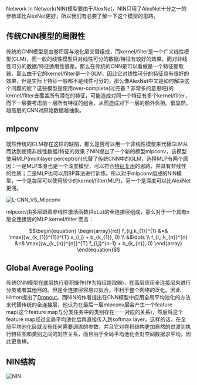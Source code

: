 Network In Network(NIN)模型要由于AlexNet，NIN只用了AlexNet十分之一的参数却比AlexNet更好，所以我们有必要了解一下这个模型的思路。

## 传统CNN模型的局限性

传统的CNN模型是由卷积层与池化层交替组成，而kernel/filter是一个广义线性模型(GLM)，而一般的线性模型只对线性可分的数据/特征有较好的效果，而对非线性可分的数据/特征适用性很差。那么在传统的CNN是可以看做是一个特征提取器，那么由于它的kernel/filter是一个GLM，因此它对线性可分的特征具有很好的效果，但是实际上特征一般都不是线性可分的，那么像AlexNet中又是如何解决这个问题的呢？这些模型是使用over-complete(过完备？非常多的意思吧)的kernel/filter去覆盖所有潜在的特征，可能造成对同一个特征有多个kernel/filter，而下一层要考虑前一层所有特征的组合，从而造成对下一层的额外负担。很显然，越高层的CNN对原始数据越抽象。

## mlpconv

既然传统的GLM存在这样的缺陷，那么是否可以用一个非线性模型来代替GLM从而达到使用非线性数据/特征的效果？NIN提出了一个新的模型mlpconv，该模型使用MLP(multilayer perceptron)代替了传统CNN中的GLM，选择MLP有两个原因：一是MLP本身也是一个深度模型，可以符合[特征复用](http://ieeexplore.ieee.org/stamp/stamp.jsp?arnumber=6472238)的思路，并具有非线性的性质；二是MLP也可以用BP算法进行训练。所以对于mlpconv组成的NIN模型，一个是每层可以使用较少的kernel/filter(MLP)，另一个是深度可以比AlexNet更浅。

![L-CNN_VS_Mlpconv](https://raw.githubusercontent.com/Lehyu/lehyu.github.com/master/image/DL/NIN/mlpconv.png)

mlpconv由多层跟着非线性激活函数(ReLu)的全连接层组成，那么对于一个具有n层全连接层的MLP kernel/filter 而言：

$$\begin{equation}
\begin{array}{rcl}
f_{i,j,k_{1}}^{1} &=& \max({w_{k_{1}}^{1}}^{T} x_{i,j} + b_{k_{1}}, 0) \\
&&\dots \\
f_{i,j,k_{n}}^{n} &=& \max({w_{k_{n}}^{n}}^{T} f_{i,j}^{n-1} + b_{k_{n}}, 0)
\end{array}
\end{equation}$$

## Global Average Pooling

传统CNN模型在底层执行卷积操作(作为特征提取器)，在高层应用全连接层来进行分类或者其他目的。但是全连接层容易过拟合，不利于整个网络的泛化。因此Hinton提出了[Dropout](http://arxiv.org/pdf/1207.0580v1.pdf)。而NIN的作者提出在CNN模型中应用全局平均池化的方法来代替传统的全连接层，他认为在最后一层mlpconv层会产生一个feature map(这个feature map与分类任务中的类别存在一一对应的关系)，然后将这个feature map经过全局平均池化后再直接传入到softmax layer。这样的话，在全局平均池化层就没有任何需要训练的参数，并且它对卷积结构更加自然的过渡到执行特征图和类别之间的对应关系，而且由于全局平均池化会对空间数据求平均，因此更鲁棒。

## NIN结构

![NIN](https://raw.githubusercontent.com/Lehyu/lehyu.github.com/master/image/DL/NIN/NIN.png)
